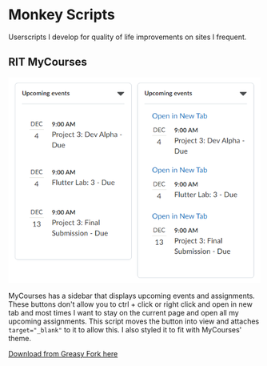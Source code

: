 # Monkey Scripts
Userscripts I develop for quality of life improvements on sites I frequent.

## RIT MyCourses
![comparing before and after the script](./assets/mycourses-comparison.png "comparing before (left) and after (right) the script")

MyCourses has a sidebar that displays upcoming events and assignments. These buttons don't allow you to ctrl + click or right click and open in new tab and most times I want to stay on the current page and open all my upcoming assignments. This script moves the button into view and attaches ```target="_blank"``` to it to allow this. I also styled it to fit with MyCourses' theme.

[Download from Greasy Fork here](https://greasyfork.org/en/scripts/481064-mycourses-utils "Greasy Fork Download")
